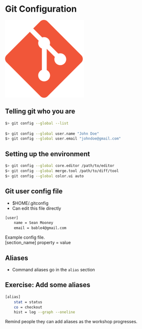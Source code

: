 # Git Configuration

![Git Logo](assets/git-logo.png)


## Telling git who you are

```bash
$> git config --global --list

$> git config --global user.name "John Doe"
$> git config --global user.email "johndoe@gmail.com"
```


## Setting up the environment

```bash
$> git config --global core.editor /path/to/editor
$> git config --global merge.tool /path/to/diff/tool
$> git config --global color.ui auto
```


## Git user config file

* $HOME/.gitconfig
* Can edit this file directly

```bash
[user]
    name = Sean Mooney
    email = bable4@gmail.com
```

<aside class="notes">
Example config file.
<br />
[section_name]
    property = value
</aside>


## Aliases

* Command aliases go in the <code>alias</code> section


## Exercise: Add some aliases

```bash
[alias]
    stat = status
    co = checkout
    hist = log --graph --oneline
```

<aside class="notes">
Remind people they can add aliases as the workshop progresses.
</aside>

